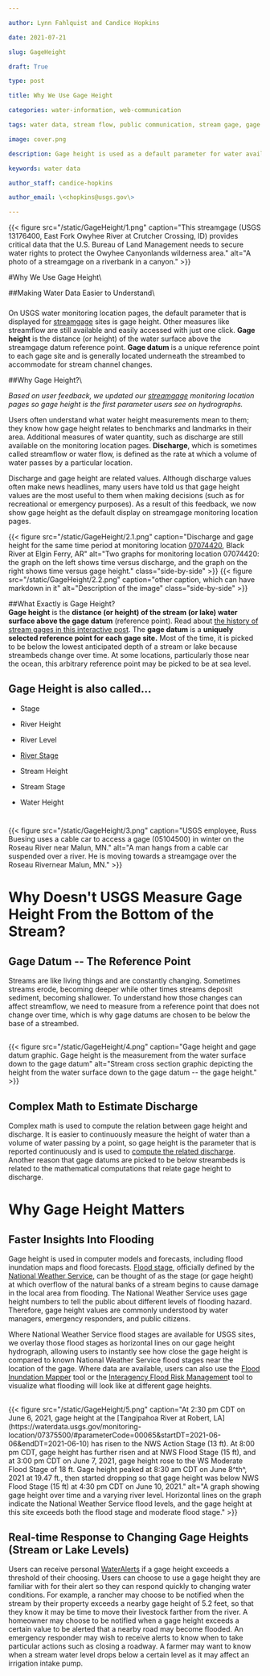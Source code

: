 ```yaml
---

author: Lynn Fahlquist and Candice Hopkins

date: 2021-07-21

slug: GageHeight

draft: True

type: post

title: Why We Use Gage Height

categories: water-information, web-communication

tags: water data, stream flow, public communication, stream gage, gage height, river height

image: cover.png

description: Gage height is used as a default parameter for water availability at streamgages for better user context. 

keywords: water data

author_staff: candice-hopkins

author_email: \<chopkins@usgs.gov\>

---
```


<div>
{{< figure src="/static/GageHeight/1.png" caption="This streamgage (USGS 13176400, East Fork Owyhee River at
Crutcher Crossing, ID) provides critical data that the U.S. Bureau of
Land Management needs to secure water rights to protect the Owyhee
Canyonlands wilderness area." alt="A photo of a streamgage on a riverbank in a canyon." >}}
</div>


#Why We Use Gage Height\

##Making Water Data Easier to Understand\

###

On USGS water monitoring location pages, the default parameter that is
displayed for [streamgage](https://pubs.usgs.gov/fs/2011/3001/) sites is
gage height. Other measures like streamflow are still available and
easily accessed with just one click. **Gage height** is the distance (or
height) of the water surface above the streamgage datum reference point.
**Gage datum** is a unique reference point to each gage site and is
generally located underneath the streambed to accommodate for stream
channel changes.

##Why Gage Height?\

*Based on user feedback, we updated our*
*[streamgage](https://www.usgs.gov/mission-areas/water-resources/science/streamgaging-basics?qt-science_center_objects=0#qt-science_center_objects)
monitoring location pages so gage height is the first parameter users
see on hydrographs.*

Users often understand what water height measurements mean to them; they
know how gage height relates to benchmarks and landmarks in their area.
Additional measures of water quantity, such as discharge are still
available on the monitoring location pages. **Discharge**, which is
sometimes called streamflow or water flow, is defined as the rate at
which a volume of water passes by a particular location.

Discharge and gage height are related values. Although discharge values often make news headlines, many users have told us that gage height values are the most useful to them when making decisions (such as for recreational or emergency purposes). As a result of this feedback, we now show gage height as the default display on streamgage monitoring location pages. 


<div class="grid-row">

{{< figure src="/static/GageHeight/2.1.png" caption="Discharge and gage height for the same time period at monitoring location [07074420](https://waterdata.usgs.gov/monitoring-location/07074420/#parameterCode=00065), Black River at Elgin Ferry, AR" alt="Two graphs for monitoring location 07074420: the graph on the left shows time versus discharge, and the graph on the right shows time versus gage height." class="side-by-side" >}}
{{< figure src="/static/GageHeight/2.2.png" caption="other caption, which can have markdown in it" alt="Description of the image" class="side-by-side" >}}

</div>


##What Exactly is Gage Height?\
**Gage height** is the **distance (or height) of the stream (or lake)
water surface above the gage datum** (reference point). Read about [the
history of stream gages in this interactive
post](https://labs.waterdata.usgs.gov/visualizations/gages-through-the-ages/index.html#/).
The **gage datum** is a **uniquely selected reference point for each
gage site.** Most of the time, it is picked to be below the lowest
anticipated depth of a stream or lake because streambeds change over
time. At some locations, particularly those near the ocean, this
arbitrary reference point may be picked to be at sea level.

## Gage Height is also called\...

-   Stage

-   River Height

-   River Level

-   [River
    Stage](https://www.usgs.gov/special-topic/water-science-school/science/water-qa-what-does-term-river-stage-mean?qt-science_center_objects=0#qt-science_center_objects)

-   Stream Height

-   Stream Stage

-   Water Height

# 

<div class="grid-row">
{{< figure src="/static/GageHeight/3.png" caption="USGS employee, Russ Buesing uses a cable car to access a gage (05104500) in winter on the Roseau River near Malun, MN." alt="A man hangs from a cable car suspended over a river. He is
moving towards a streamgage over the Roseau Rivernear Malun, MN." >}}
</div>

# Why Doesn't USGS Measure Gage Height From the Bottom of the Stream?

## Gage Datum -- The Reference Point

Streams are like living things and are constantly changing. Sometimes
streams erode, becoming deeper while other times streams deposit
sediment, becoming shallower. To understand how those changes can affect
streamflow, we need to measure from a reference point that does not
change over time, which is why gage datums are chosen to be below the
base of a streambed.

## 

<div class="grid-row">
{{< figure src="/static/GageHeight/4.png" caption="Gage height and gage datum graphic. Gage height is the measurement from the water surface down to the gage datum" alt="Stream cross section graphic depicting the height from the water surface down to the gage datum -- the gage height." >}}
</div>

## Complex Math to Estimate Discharge

Complex math is used to compute the relation between gage height and
discharge. It is easier to continuously measure the height of water than
a volume of water passing by a point, so gage height is the parameter
that is reported continuously and is used to [compute the related
discharge](https://www.usgs.gov/special-topic/water-science-school/science/how-streamflow-measured?qt-science_center_objects=0#qt-science_center_objects).
Another reason that gage datums are picked to be below streambeds is
related to the mathematical computations that relate gage height to
discharge.

# Why Gage Height Matters

## Faster Insights Into Flooding

Gage height is used in computer models and forecasts, including flood
inundation maps and flood forecasts. [Flood
stage](https://w1.weather.gov/glossary/index.php?word=flood+stage),
officially defined by the [National Weather
Service](https://w1.weather.gov/), can be thought of as the stage (or
gage height) at which overflow of the natural banks of a stream begins
to cause damage in the local area from flooding. The National Weather
Service uses gage height numbers to tell the public about different
levels of flooding hazard. Therefore, gage height values are commonly
understood by water managers, emergency responders, and public citizens.

Where National Weather Service flood stages are available for USGS
sites, we overlay those flood stages as horizontal lines on our gage
height hydrograph, allowing users to instantly see how close the gage
height is compared to known National Weather Service flood stages near
the location of the gage. Where data are available, users can also use
the [Flood Inundation Mapper](https://fim.wim.usgs.gov/fim/) tool or the
[Interagency Flood Risk Managemen](https://webapps.usgs.gov/infrm/)t
tool to visualize what flooding will look like at different gage
heights.

## 


<div class="grid-row">
{{< figure src="/static/GageHeight/5.png" caption="At 2:30 pm CDT on June 6, 2021, gage height at the [Tangipahoa
River at Robert,
LA](https://waterdata.usgs.gov/monitoring-location/07375500/#parameterCode=00065&startDT=2021-06-06&endDT=2021-06-10)
has risen to the NWS Action Stage (13 ft). At 8:00 pm CDT, gage height
has further risen and at NWS Flood Stage (15 ft), and at 3:00 pm CDT on
June 7, 2021, gage height rose to the WS Moderate Flood Stage of 18 ft.
Gage height peaked at 8:30 am CDT on June 8^th^, 2021 at 19.47 ft., then
started dropping so that gage height was below NWS Flood Stage (15 ft)
at 4:30 pm CDT on June 10, 2021." alt="A graph showing gage height over time and a varying river
level. Horizontal lines on the graph indicate the National Weather
Service flood levels, and the gage height at this site exceeds both the
flood stage and moderate flood stage." >}}
</div>


## 

## Real-time Response to Changing Gage Heights (Stream or Lake Levels)

Users can receive personal
[WaterAlerts](https://water.usgs.gov/wateralert/) if a gage height
exceeds a threshold of their choosing. Users can choose to use a gage
height they are familiar with for their alert so they can respond
quickly to changing water conditions. For example, a rancher may choose
to be notified when the stream by their property exceeds a nearby gage
height of 5.2 feet, so that they know it may be time to move their
livestock farther from the river. A homeowner may choose to be notified
when a gage height exceeds a certain value to be alerted that a nearby
road may become flooded. An emergency responder may wish to receive
alerts to know when to take particular actions such as closing a
roadway. A farmer may want to know when a stream water level drops below
a certain level as it may affect an irrigation intake pump.
